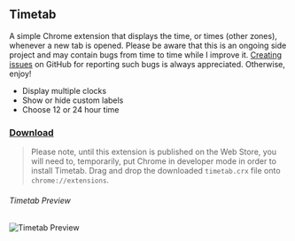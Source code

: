 ## Timetab

A simple Chrome extension that displays the time, or times (other zones), whenever a new tab is opened. Please be aware that this is an ongoing side project and may contain bugs from time to time while I improve it. [Creating issues](https://github.com/capachow/timetab/issues) on GitHub for reporting such bugs is always appreciated. Otherwise, enjoy!

- Display multiple clocks
- Show or hide custom labels
- Choose 12 or 24 hour time

### [Download](https://github.com/capachow/timetab/releases/latest/download/timetab.crx)

> Please note, until this extension is published on the Web Store, you will need to, temporarily, put Chrome in developer mode in order to install Timetab. Drag and drop the downloaded `timetab.crx` file onto `chrome://extensions`.

###### Timetab Preview

![Timetab Preview](https://user-images.githubusercontent.com/13763302/74478029-2871b400-4e72-11ea-9f01-8bcc1604334a.png)